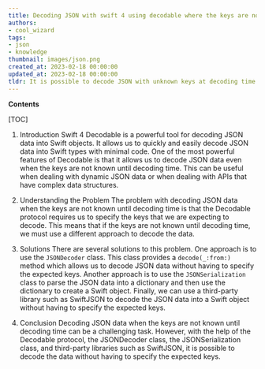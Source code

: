 ```yaml
---
title: Decoding JSON with swift 4 using decodable where the keys are not known until the decoding process begins
authors:
- cool_wizard
tags:
- json
- knowledge
thumbnail: images/json.png
created_at: 2023-02-18 00:00:00
updated_at: 2023-02-18 00:00:00
tldr: It is possible to decode JSON with unknown keys at decoding time using the CodingKey protocol and the keyDecodingStrategy of the JSONDecoder.
---
```


**Contents**

[TOC]

1. Introduction
Swift 4 Decodable is a powerful tool for decoding JSON data into Swift objects. It allows us to quickly and easily decode JSON data into Swift types with minimal code. One of the most powerful features of Decodable is that it allows us to decode JSON data even when the keys are not known until decoding time. This can be useful when dealing with dynamic JSON data or when dealing with APIs that have complex data structures.

2. Understanding the Problem
The problem with decoding JSON data when the keys are not known until decoding time is that the Decodable protocol requires us to specify the keys that we are expecting to decode. This means that if the keys are not known until decoding time, we must use a different approach to decode the data.

3. Solutions
There are several solutions to this problem. One approach is to use the `JSONDecoder` class. This class provides a `decode(_:from:)` method which allows us to decode JSON data without having to specify the expected keys. Another approach is to use the `JSONSerialization` class to parse the JSON data into a dictionary and then use the dictionary to create a Swift object. Finally, we can use a third-party library such as SwiftJSON to decode the JSON data into a Swift object without having to specify the expected keys.

4. Conclusion
Decoding JSON data when the keys are not known until decoding time can be a challenging task. However, with the help of the Decodable protocol, the JSONDecoder class, the JSONSerialization class, and third-party libraries such as SwiftJSON, it is possible to decode the data without having to specify the expected keys.
